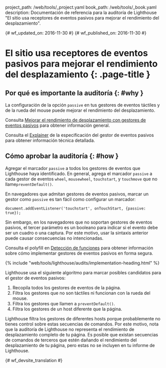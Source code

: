 project_path: /web/tools/_project.yaml
book_path: /web/tools/_book.yaml
description: Documentación de referencia para la auditoría de Lighthouse "El sitio usa receptores de eventos pasivos para mejorar el rendimiento del desplazamiento".

{# wf_updated_on: 2016-11-30 #}
{# wf_published_on: 2016-11-30 #}

# El sitio usa receptores de eventos pasivos para mejorar el rendimiento del desplazamiento  {: .page-title }

## Por qué es importante la auditoría {: #why }

La configuración de la opción `passive` en tus gestores de eventos táctiles y de la rueda del mouse puede
mejorar el rendimiento del desplazamiento.

Consulta [Mejorar el rendimiento de desplazamiento con gestores de eventos pasivos][blog] para
obtener información general.

Consulta el [Explainer][explainer] de la especificación del gestor de eventos pasivos
para obtener información técnica detallada.

[blog]: https://developers.google.com/web/updates/2016/06/passive-event-listeners
[explainer]: https://github.com/WICG/EventListenerOptions/blob/gh-pages/explainer.md

## Cómo aprobar la auditoría {: #how }

Agregar el marcador `passive` a todos los gestores de eventos que Lighthouse
haya identificado. En general, agrega el marcador `passive` a cada gestor de eventos `wheel`,
`mousewheel`, `touchstart`, y `touchmove` que no
llame`preventDefault()`.

En navegadores que admitan gestores de eventos pasivos, marcar un gestor como
`passive` es tan fácil como configurar un marcador:

    document.addEventListener('touchstart', onTouchStart, {passive: true});

Sin embargo, en los navegadores que no soportan gestores de eventos pasivos, el tercer
parámetro es un booleano para indicar si el evento debe ser un cuadro o una captura.
Por este motivo, usar la sintaxis anterior puede causar consecuencias no intencionadas.

Consulta el polyfill en [Detección de funciones][polyfill] para obtener información sobre cómo
implementar gestores de eventos pasivos en forma segura.

[polyfill]: https://github.com/WICG/EventListenerOptions/blob/gh-pages/explainer.md#feature-detection

{% include "web/tools/lighthouse/audits/implementation-heading.html" %}

Lighthouse usa el siguiente algoritmo para marcar posibles candidatos para el gestor
de eventos pasivos:

1. Recopila todos los gestores de eventos de la página.
1. Filtra los gestores que no son táctiles ni funcionan con la rueda del mouse.
1. Filtra los gestores que llamen a `preventDefault()`.
1. Filtra los gestores de un host diferente
    que la página.

Lighthouse filtra los gestores de diferentes hosts porque probablemente
no tienes control sobre estas secuencias de comandos. Por este motivo, nota que la auditoría de Lighthouse
no representa el rendimiento de desplazamiento completo de tu página. Es posible que
existan secuencias de comandos de terceros que estén dañando el rendimiento del desplazamiento de tu página,
pero estas no se incluyen en tu informe de Lighthouse.


{# wf_devsite_translation #}
